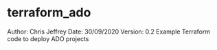 # terraform_ado
Author: Chris Jeffrey
Date: 30/09/2020
Version: 0.2
Example Terraform code to deploy ADO projects
